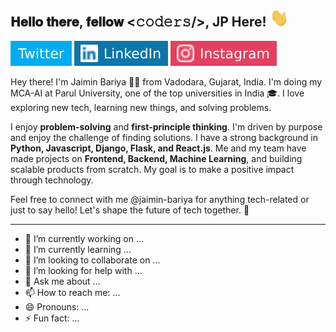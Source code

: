 <h2> 𝐇𝐞𝐥𝐥𝐨 𝐭𝐡𝐞𝐫𝐞, 𝐟𝐞𝐥𝐥𝐨𝐰 <𝚌𝚘𝚍𝚎𝚛𝚜/>, JP Here! <img src="https://github.com/jaimin-bariya/jaimin-bariya/blob/main/Hi.gif" width="30px"></h2>

[![Twitter Badge](https://github.com/jaimin-bariya/jaimin-bariya/blob/main/twitter.svg)](https://x.com/jaiminbariya_)
[![Linkedin Badge](https://github.com/jaimin-bariya/jaimin-bariya/blob/main/linkedin.svg)](https://www.linkedin.com/in/jaiminbariya/)
[![Instagram Badge](https://github.com/jaimin-bariya/jaimin-bariya/blob/main/instagram.svg)](https://www.instagram.com/jaiminbariya_/?hl=en)





Hey there! I'm Jaimin Bariya 👨‍💻 from Vadodara, Gujarat, India. I'm doing my MCA-AI at Parul University, one of the top universities in India 🎓. I love exploring new tech, learning new things, and solving problems.

I enjoy **problem-solving** and **first-principle thinking**. I'm driven by purpose and enjoy the challenge of finding solutions. I have a strong background in **Python, Javascript, Django, Flask, and React.js**. Me and my team have made projects on **Frontend, Backend, Machine Learning**, and building scalable products from scratch. My goal is to make a positive impact through technology.

Feel free to connect with me @jaimin-bariya for anything tech-related or just to say hello! Let's shape the future of tech together. 🌟

---
- 🔭 I’m currently working on ...
- 🌱 I’m currently learning ...
- 👯 I’m looking to collaborate on ...
- 🤔 I’m looking for help with ...
- 💬 Ask me about ...
- 📫 How to reach me: ...
- 😄 Pronouns: ...
- ⚡ Fun fact: ...
